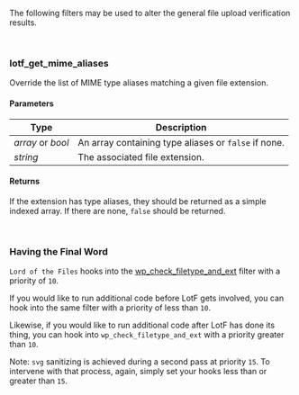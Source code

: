 The following filters may be used to alter the general file upload verification results.


&nbsp;
### lotf\_get\_mime\_aliases

Override the list of MIME type aliases matching a given file extension.

#### Parameters

| Type | Description |
| ---- | ---- |
| _array_ or _bool_ | An array containing type aliases or `false` if none. |
| _string_ | The associated file extension. |

#### Returns

If the extension has type aliases, they should be returned as a simple indexed array. If there are none, `false` should be returned.



&nbsp;
### Having the Final Word

`Lord of the Files` hooks into the [wp\_check\_filetype\_and\_ext](https://developer.wordpress.org/reference/hooks/wp_check_filetype_and_ext/) filter with a priority of `10`.

If you would like to run additional code before LotF gets involved, you can hook into the same filter with a priority of less than `10`.

Likewise, if you would like to run additional code after LotF has done its thing, you can hook into `wp_check_filetype_and_ext` with a priority greater than `10`.

Note: `svg` sanitizing is achieved during a second pass at priority `15`. To intervene with that process, again, simply set your hooks less than or greater than `15`.
